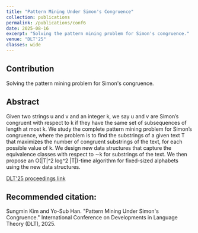 ```yaml
---
title: "Pattern Mining Under Simon's Congruence"
collection: publications
permalink: /publications/conf6
date: 2025-08-16
excerpt: "Solving the pattern mining problem for Simon's congruence."
venue: "DLT'25"
classes: wide
---
```

## Contribution
Solving the pattern mining problem for Simon's congruence.

## Abstract
Given two strings u and v and an integer k, we say u and v are Simon’s congruent with respect to k if they have the same set of subsequences of length at most k. We study the complete pattern mining problem for Simon’s congruence, where the problem is to find the substrings of a given text T that maximizes the number of congruent substrings of the text, for each possible value of k. We design new data structures that capture the equivalence classes with respect to ∼k for substrings of the text. We then propose an O(|T|^2 log^2 |T|)-time algorithm for fixed-sized alphabets using the new data structures.

[DLT'25 proceedings link](https://books.google.co.kr/books?hl=en&lr=&id=BUN-EQAAQBAJ&oi=fnd&pg=PA182&dq=info:kMZPDy1yyWMJ:scholar.google.com&ots=W_Wf8Vf27U&sig=jlW5GpaTlK2-sIMbGgwDUA1gsZo&redir_esc=y#v=onepage&q&f=false)

## Recommended citation:
Sungmin Kim and Yo-Sub Han. "Pattern Mining Under Simon's Congruence." International Conference on Developments in Language Theory (DLT), 2025.
